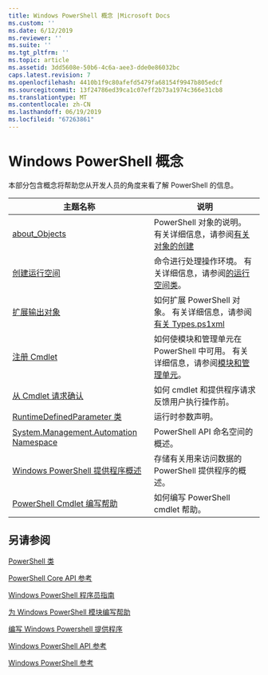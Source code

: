 ```yaml
---
title: Windows PowerShell 概念 |Microsoft Docs
ms.custom: ''
ms.date: 6/12/2019
ms.reviewer: ''
ms.suite: ''
ms.tgt_pltfrm: ''
ms.topic: article
ms.assetid: 3dd5608e-50b6-4c6a-aee3-dde0e86032bc
caps.latest.revision: 7
ms.openlocfilehash: 4410b1f9c80afefd5479fa68154f9947b805edcf
ms.sourcegitcommit: 13f24786ed39ca1c07eff2b73a1974c366e31cb8
ms.translationtype: MT
ms.contentlocale: zh-CN
ms.lasthandoff: 06/19/2019
ms.locfileid: "67263861"
---
```

# <a name="windows-powershell-concepts"></a>Windows PowerShell 概念

本部分包含概念将帮助您从开发人员的角度来看了解 PowerShell 的信息。

|主题名称|说明|
|----------------|-----------------|
|[about_Objects](/powershell/module/microsoft.powershell.core/about/about_objects)|PowerShell 对象的说明。 有关详细信息，请参阅[有关对象的创建](/powershell/module/microsoft.powershell.core/about/about_object_creation)|
|[创建运行空间](../hosting/creating-runspaces.md)|命令进行处理操作环境。 有关详细信息，请参阅[的运行空间类](/dotnet/api/system.management.automation.runspaces.runspace)。|
|[扩展输出对象](../cmdlet/extending-output-objects.md)|如何扩展 PowerShell 对象。 有关详细信息，请参阅[有关 Types.ps1xml](/powershell/module/microsoft.powershell.core/about/about_types.ps1xml)|
|[注册 Cmdlet](../cmdlet/registering-cmdlets.md)|如何使模块和管理单元在 PowerShell 中可用。 有关详细信息，请参阅[模块和管理单元](../cmdlet/modules-and-snap-ins.md)。|
|[从 Cmdlet 请求确认](../cmdlet/requesting-confirmation-from-cmdlets.md)|如何 cmdlet 和提供程序请求反馈用户执行操作前。|
|[RuntimeDefinedParameter 类](/dotnet/api/system.management.automation.runtimedefinedparameter)|运行时参数声明。|
|[System.Management.Automation Namespace](/dotnet/api/System.Management.Automation)|PowerShell API 命名空间的概述。|
|[Windows PowerShell 提供程序概述](../provider/windows-powershell-provider-overview.md)|存储有关用来访问数据的 PowerShell 提供程序的概述。|
|[PowerShell Cmdlet 编写帮助](../help/writing-help-for-windows-powershell-cmdlets.md)|如何编写 PowerShell cmdlet 帮助。|

## <a name="see-also"></a>另请参阅

[PowerShell 类](/dotnet/api/system.management.automation.powershell)

[PowerShell Core API 参考](/dotnet/api/?view=pscore-6.2.0)

[Windows PowerShell 程序员指南](windows-powershell-programmer-s-guide.md)

[为 Windows PowerShell 模块编写帮助](../module/writing-help-for-windows-powershell-modules.md)

[编写 Windows Powershell 提供程序](../provider/writing-a-windows-powershell-provider.md)

[Windows PowerShell API 参考](/dotnet/api/?view=powershellsdk-1.1.0)

[Windows PowerShell 参考](../windows-powershell-reference.md)